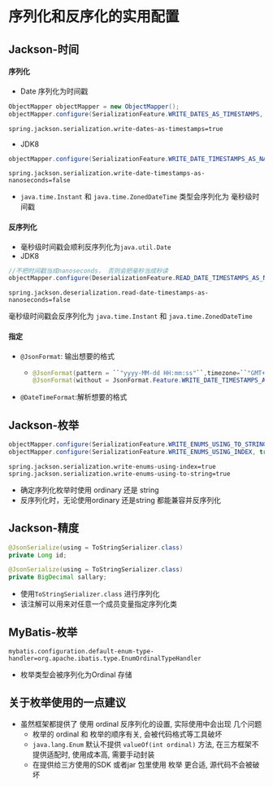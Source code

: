 # 序列化和反序化的实用配置

## Jackson-时间


####  序列化
- Date 序列化为时间戳
```java
ObjectMapper objectMapper = new ObjectMapper();
objectMapper.configure(SerializationFeature.WRITE_DATES_AS_TIMESTAMPS, true);
```

```properties
spring.jackson.serialization.write-dates-as-timestamps=true
```


- JDK8 

```java
objectMapper.configure(SerializationFeature.WRITE_DATE_TIMESTAMPS_AS_NANOSECONDS, false ); 
```

```properties
spring.jackson.serialization.write-date-timestamps-as-nanoseconds=false
```

- `java.time.Instant`  和 `java.time.ZonedDateTime` 类型会序列化为 毫秒级时间戳



#### 反序列化

- 毫秒级时间戳会顺利反序列化为`java.util.Date`
- JDK8 	

```java
//不把时间戳当成nanoseconds， 否则会把毫秒当成秒读
objectMapper.configure(DeserializationFeature.READ_DATE_TIMESTAMPS_AS_NANOSECONDS,false);
```

```properties
spring.jackson.deserialization.read-date-timestamps-as-nanoseconds=false 
```

毫秒级时间戳会反序列化为 `java.time.Instant`  和 `java.time.ZonedDateTime` 



#### 指定

- `@JsonFormat`: 输出想要的格式

  - ```java
    @JsonFormat(pattern = ``"yyyy-MM-dd HH:mm:ss"``,timezone=``"GMT+8"``)
    @JsonFormat(without = JsonFormat.Feature.WRITE_DATE_TIMESTAMPS_AS_NANOSECONDS) //同上序列化设置
    ```


- `@DateTimeFormat`:解析想要的格式





## Jackson-枚举

```java
objectMapper.configure(SerializationFeature.WRITE_ENUMS_USING_TO_STRING, true);
objectMapper.configure(SerializationFeature.WRITE_ENUMS_USING_INDEX, true);
```

```properties
spring.jackson.serialization.write-enums-using-index=true
spring.jackson.serialization.write-enums-using-to-string=true
```

- 确定序列化枚举时使用 ordinary 还是 string
- 反序列化时，无论使用ordinary 还是string 都能兼容并反序列化


## Jackson-精度

```java
@JsonSerialize(using = ToStringSerializer.class)
private Long id;

@JsonSerialize(using = ToStringSerializer.class)
private BigDecimal sallary;
```

- 使用`ToStringSerializer.class` 进行序列化
- 该注解可以用来对任意一个成员变量指定序列化类

## MyBatis-枚举

```properties
mybatis.configuration.default-enum-type-handler=org.apache.ibatis.type.EnumOrdinalTypeHandler
```

- 枚举类型会被序列化为Ordinal 存储

## 关于枚举使用的一点建议

- 虽然框架都提供了 使用 ordinal 反序列化的设置, 实际使用中会出现 几个问题
  - 枚举的 ordinal 和 枚举的顺序有关, 会被代码格式等工具破坏
  - `java.lang.Enum` 默认不提供 `valueOf(int ordinal)` 方法, 在三方框架不提供适配时, 使用成本高, 需要手动封装
  - 在提供给三方使用的SDK 或者jar 包里使用 枚举 更合适, 源代码不会被破坏




  

